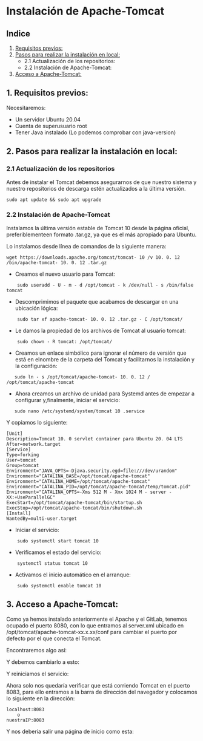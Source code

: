 # Instalación de Apache-Tomcat

## Indice

1. <a href="#1-requisitos-previos">Requisitos previos:</a>
2. <a href="#2-pasos-para-realizar-la-instalación-en-local">Pasos para realizar la instalación en local:</a>
   - 2.1 Actualización de los repositorios:
   - 2.2 Instalación de Apache-Tomcat:
3. <a href="#3-acceso-a-apache-tomcat">Acceso a Apache-Tomcat:</a>

## 1. Requisitos previos:

Necesitaremos:

- Un servidor Ubuntu 20.04
- Cuenta de superusuario root
- Tener Java instalado (Lo podemos comprobar con java-version)

## 2. Pasos para realizar la instalación en local:

### 2.1 Actualización de los repositorios

Antes de instalar el Tomcat debemos asegurarnos de que nuestro sistema y nuestro repositorios de descarga estén actualizados a la última versión.

```
sudo apt update && sudo apt upgrade
```

### 2.2 Instalación de Apache-Tomcat

Instalamos la última versión estable de Tomcat 10 desde la página oficial, preferiblementeen formato .tar.gz, ya que es el más apropiado para Ubuntu.

Lo instalamos desde línea de comandos de la siguiente manera:

```
wget https://downloads.apache.org/tomcat/tomcat- 10 /v 10. 0. 12 /bin/apache-tomcat- 10. 0. 12 .tar.gz
```

- Creamos el nuevo usuario para Tomcat:

```
    sudo useradd - U - m - d /opt/tomcat - k /dev/null - s /bin/false tomcat
```

- Descomprimimos el paquete que acabamos de descargar en una ubicación lógica:

```
    sudo tar xf apache-tomcat- 10. 0. 12 .tar.gz - C /opt/tomcat/
```

- Le damos la propiedad de los archivos de Tomcat al usuario tomcat:

```
    sudo chown - R tomcat: /opt/tomcat/
```

- Creamos un enlace simbólico para ignorar el número de versión que está en elnombre de la carpeta del Tomcat y facilitarnos la instalación y la configuración:

```
   sudo ln - s /opt/tomcat/apache-tomcat- 10. 0. 12 / /opt/tomcat/apache-tomcat
```

- Ahora creamos un archivo de unidad para Systemd antes de empezar a configurar y,finalmente, iniciar el servicio:

```
   sudo nano /etc/systemd/system/tomcat 10 .service
```

Y copiamos lo siguiente:

```
[Unit]
Description=Tomcat 10. 0 servlet container para Ubuntu 20. 04 LTS
After=network.target
[Service]
Type=forking
User=tomcat
Group=tomcat
Environment="JAVA_OPTS=-Djava.security.egd=file:///dev/urandom"
Environment="CATALINA_BASE=/opt/tomcat/apache-tomcat"
Environment="CATALINA_HOME=/opt/tomcat/apache-tomcat"
Environment="CATALINA_PID=/opt/tomcat/apache-tomcat/temp/tomcat.pid"
Environment="CATALINA_OPTS=-Xms 512 M - Xmx 1024 M - server - XX:+UseParallelGC"
ExecStart=/opt/tomcat/apache-tomcat/bin/startup.sh
ExecStop=/opt/tomcat/apache-tomcat/bin/shutdown.sh
[Install]
WantedBy=multi-user.target
```

- Iniciar el servicio:

```
    sudo systemctl start tomcat 10
```

- Verificamos el estado del servicio:
```
    systemctl status tomcat 10
```

- Activamos el inicio automático en el arranque:
```
    sudo systemctl enable tomcat 10
```

## 3. Acceso a Apache-Tomcat:

Como ya hemos instalado anteriormente el Apache y el GitLab, tenemos ocupado el puerto 8080, con lo que entramos al server.xml ubicado en /opt/tomcat/apache-tomcat-xx.x.xx/conf para cambiar el puerto por defecto por el que conecta el Tomcat.

Encontraremos algo así:

Y debemos cambiarlo a esto:

Y reiniciamos el servicio:

Ahora solo nos quedaría verificar que está corriendo Tomcat en el puerto 8083, para ello entramos a la barra de dirección del navegador y colocamos lo siguiente en la dirección:

```
localhost:8083 
    o
nuestraIP:8083
```

Y nos deberia salir una página de inicio como esta:
